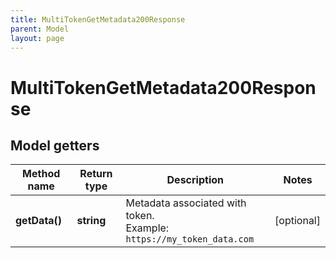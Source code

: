 ```yaml
---
title: MultiTokenGetMetadata200Response
parent: Model
layout: page
---
```


# MultiTokenGetMetadata200Response

## Model getters

Method name | Return type | Description | Notes
------------ | ------------- | ------------- | -------------
**getData()** | **string** | Metadata associated with token. <br>Example: `https://my_token_data.com` | [optional]

